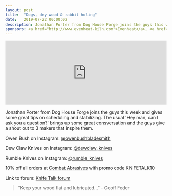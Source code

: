 ```yaml
---
layout: post
title:  "Dogs, dry wood & rabbit holing"
date:   2019-07-22 00:00:02
description: Jonathan Porter from Dog House Forge joins the guys this week and gives some great tips on scheduling and stabilizing. The usual 'Hey man, can I ask you a question?' brings up some great consversation and the guys give a shout out to 3 makers that inspire them.  
sponsors: <a href="http://www.evenheat-kiln.com">Evenheat</a>, <a href="http://www.combatabrasives.com">Combat Abrasives</a> and <a href="https://newjerseysteelbaron.com">New Jersey Steel Baron</a>.
---
```


<iframe height="200px" width="100%" frameborder="no" scrolling="no" seamless src="https://player.simplecast.com/16847be8-1eee-471b-9df0-bae26f409839?dark=false"></iframe>

Jonathan Porter from Dog House Forge joins the guys this week and gives some great tips on scheduling and stabilizing. The usual 'Hey man, can I ask you a question?' brings up some great consversation and the guys give a shout out to 3 makers that inspire them.         

 
  

Owen Bush on Instagram: <a href="https://www.instagram.com/owenbushbladesmith"> @owenbushbladesmith  </a>  

Dew Claw Knives on Instagram: <a href="https://www.instagram.com/dewclaw_knives "> @dewclaw_knives </a>  

Rumble Knives on Instagram: <a href="https://www.instagram.com/rumble_knives"> @rumble_knives</a> 




  
10% off all orders at  <a href="http://www.combatabrasives.com">Combat Abrasives</a> with promo code KNIFETALK10 

 

   
  

Link to forum: <a href="http://forum.knifetalk.net">Knife Talk forum</a>




 


<blockquote class="largeQuote">“Keep your wood flat and lubricated…” - Geoff Feder</blockquote>



